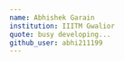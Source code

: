 ```yaml
---
name: Abhishek Garain
institution: IIITM Gwalior 
quote: busy developing...
github_user: abhi211199
---
```

